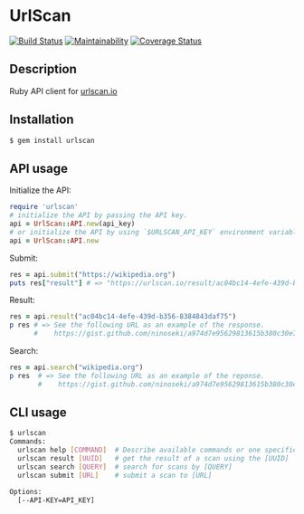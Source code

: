 # UrlScan

[![Build Status](https://travis-ci.org/ninoseki/urlscan.svg?branch=master)](https://travis-ci.org/ninoseki/urlscan)
[![Maintainability](https://api.codeclimate.com/v1/badges/c6625486f2d57039adef/maintainability)](https://codeclimate.com/github/ninoseki/urlscan/maintainability)
[![Coverage Status](https://coveralls.io/repos/github/ninoseki/urlscan/badge.svg?branch=master)](https://coveralls.io/github/ninoseki/urlscan?branch=master)

## Description

Ruby API client for [urlscan.io](https://urlscan.io/)

## Installation

```bash
$ gem install urlscan
```

## API usage

Initialize the API:

```ruby
require 'urlscan'
# initialize the API by passing the API key.
api = UrlScan::API.new(api_key)
# or initialize the API by using `$URLSCAN_API_KEY` environment variable
api = UrlScan::API.new
```

Submit:

```ruby
res = api.submit("https://wikipedia.org")
puts res["result"] # => "https://urlscan.io/result/ac04bc14-4efe-439d-b356-8384843daf75/"
```

Result:

```ruby
res = api.result("ac04bc14-4efe-439d-b356-8384843daf75")
p res # => See the following URL as an example of the response.
      #    https://gist.github.com/ninoseki/a974d7e95629813615b380c30e737825#file-result-json
```

Search:

```ruby
res = api.search("wikipedia.org")
p res  # => See the following URL as an example of the reponse.
       #    https://gist.github.com/ninoseki/a974d7e95629813615b380c30e737825#file-search-json
```

## CLI usage

```bash
$ urlscan
Commands:
  urlscan help [COMMAND]  # Describe available commands or one specific command
  urlscan result [UUID]   # get the result of a scan using the [UUID]
  urlscan search [QUERY]  # search for scans by [QUERY]
  urlscan submit [URL]    # submit a scan to [URL]

Options:
  [--API-KEY=API_KEY]
```
